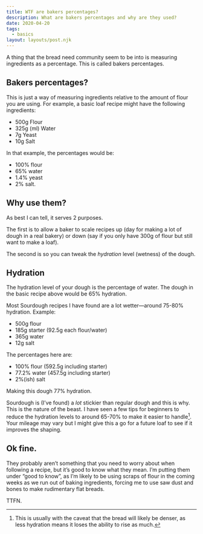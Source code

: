 ```yaml
---
title: WTF are bakers percentages?
description: What are bakers percentages and why are they used?
date: 2020-04-20
tags:
  - basics
layout: layouts/post.njk
---
```


A thing that the bread need community seem to be into is measuring ingredients as a percentage. This is called bakers percentages. 

## Bakers percentages?

This is just a way of measuring ingredients relative to the amount of flour you are using. For example, a basic loaf recipe might have the following ingredients:

- 500g Flour 
- 325g (ml) Water
- 7g Yeast
- 10g Salt

In that example, the percentages would be:

- 100% flour
- 65% water
- 1.4% yeast
- 2% salt. 

## Why use them?

As best I can tell, it serves 2 purposes. 

The first is to allow a baker to scale recipes up (day for making a lot of dough in a real bakery) or down (say if you only have 300g of flour but still want to make a loaf). 

The second is so you can tweak the *hydration* level (wetness) of the dough. 

## Hydration

The hydration level of your dough is the percentage of water. The dough in the basic recipe above would be 65% hydration. 

Most Sourdough recipes I have found are a lot wetter—around 75-80% hydration. Example:

- 500g flour
- 185g starter (92.5g each flour/water)
- 365g water
- 12g salt

The percentages here are:

- 100% flour (592.5g including starter)
- 77.2% water (457.5g including starter)
- 2%(ish) salt

Making this dough 77% hydration. 

Sourdough is (I’ve found) a *lot* stickier than regular dough and this is why. This is the nature of the beast. I have seen a few tips for beginners to reduce the hydration levels to around 65-70% to make it easier to handle[^caveat]. Your mileage may vary but I might give this a go for a future loaf to see if it improves the shaping. 

## Ok fine. 

They probably aren’t something that you need to worry about when following a recipe, but it’s good to know what they mean. I’m putting them under “good to know”, as I’m likely to be using scraps of flour in the coming weeks as we run out of baking ingredients, forcing me to use saw dust and bones to make rudimentary flat breads. 

TTFN. 

[^caveat]: This is usually with the caveat that the bread will likely be denser, as less hydration means it loses the ability to rise as much. 


